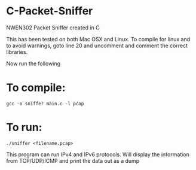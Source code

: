 # C-Packet-Sniffer
NWEN302 Packet Sniffer created in C

This has been tested on both Mac OSX and Linux. To compile for linux and to avoid warnings, goto line 20 and 
uncomment and comment the correct libraries.

Now run the following

# To compile:
    gcc -o sniffer main.c -l pcap

# To run:
    ./sniffer <filename.pcap>

This program can run IPv4 and IPv6 protocols.
Will display the information from TCP/UDP/ICMP and print the data out as a dump
